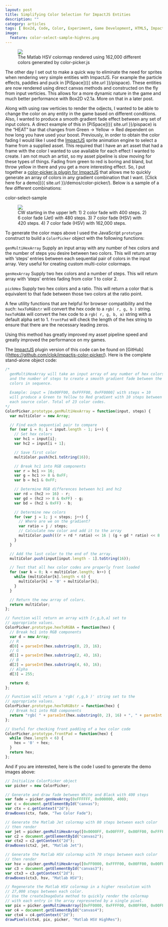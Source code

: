 ```yaml
---
layout: post
title: Simplifying Color Selection for ImpactJS Entities
description: ""
category: articles
tags: [ Box2d, Code, Color, Experiment, Game Development, HTML5, ImpactJS, JavaScript, optimization, PiSpace ]
image:
  feature: color-select-sample-highres.png
---
```


<figure>
  <img src="/images/color-select-sample-highres.png">
  <figcaption>The Matlab HSV colormap rendered using 162,000 different colors generated by color-picker.js</figcaption>
</figure>

The other day I set out to make a quick way to eliminate the need for sprites when rendering very simple entities with ImpactJS.  For example the particle effects, paddles and puck in [PiSpace]({{ site.url }}/pispace).  These entities are now rendered using direct canvas methods and constructed on the fly from input verticies.  This allows for a more dynamic nature in the game and much better performance with Box2D v2.1a.  More on that in a later post.

Along with using raw verticies to render the odjects, I wanted to be able to change the color on any entity in the game based on different conditions.  Also, I wanted to produce a smooth gradient fade effect between any set of input colors. A direct example of this in [PiSpace]({{ site.url }}/pispace) is the “HEAT” bar that changes from Green -> Yellow -> Red dependent on how long you have used your boost.  Previously, in order to obtain the color fading I would like I used the [ImpactJS](http://impactjs.com/) sprite animation engine to select a frame from a supplied asset.  This required that I have an art asset that had a frame with the color I wanted to use available for each effect I wanted to create.  I am not much an artist, so my asset pipeline is slow moving for these types of things. Fading from green to red is boring and bland, but throw yellow in there and you get a more interesting effect. So, I put together a [color-picker.js plugin for ImpactJS](https://github.com/clok/impactjs-color-picker/blob/master/color-picker.js) that allows me to quickly generate an array of colors in any gradient combination that I want. [Click here for a demo]({{ site.url }}/demos/color-picker/). Below is a sample of a few different combinations:

color-select-sample
<figure>
  <img src="/images/color-select-sample.png">
  <figcaption>CW starting in the upper left: 1) 2 color fade with 400 steps. 2) 6 color fade (Jet) with 480 steps. 3) 7 color fade (HSV) with 420 steps. 4) 7 color fade (HSV) with 162,000 steps.</figcaption>
</figure>

To generate the color maps above I used the JavaScript `prototype` construct to build a `ColorPicker` object with the following functions:

`genMultiHexArray`
Supply an input array with any number of hex colors and the number of steps you desire between two colors. This will return array with ‘steps’ entries between each sequential pair of colors in the input array. Very useful for creating custom multi-color colormaps.

`genHexArray`
Supply two hex colors and a number of steps. This will return array with ‘steps’ entries fading from color 1 to color 2.

`pickHex`
Supply two hex colors and a ratio. This will return a color that is equivalent to that fade between those two colors at the ratio point.

A few utility functions that are helpful for browser compatibility and the such:
`hexToRGBstr` will convert the hex code to a `rgb( r, g, b )` string.
`hexToRGBA` will convert the hex code to a `rgb( r, g, b, a)` string with a default alpha set to 1.
`frontPad` will check the length of the hex string to ensure that there are the necessary leading zeros.

Using this method has greatly improved my asset pipeline speed and greatly improved the performance on my games.

The [ImpactJS](http://impactjs.com/) plugin version of this code can be found on [GitHub]((https://github.com/clok/impactjs-color-picker/). Here is the complete stand-alone object code:

``` javascript
/*
  genMultiHexArray will take an input array of any number of hex colors
  and the number of steps to create a smooth gradient fade between the
  colors in sequence.
 
  Example: input = [0x00FF00, 0xFFFF00, 0xFF0000] with steps = 10
  will produce a Green to Yellow to Red gradient with 10 steps between
  each source color. Total of 23 color codes.
*/
ColorPicker.prototype.genMultiHexArray = function(input, steps) {
  var multiColor = new Array;

  // Find each sequential pair to compare
  for (var i = 0; i < input.length - 1; i++) {
    // Set hex colors
    var hc1 = input[i];
    var hc2 = input[i + 1];

    // Save first color
    multiColor.push(hc1.toString(16));

    // Break hc1 into RGB components
    var r = hc1 >> 16;
    var g = hc1 >> 8 & 0xFF;
    var b = hc1 & 0xFF;

    // Determine RGB differences between hc1 and hc2
    var rd = (hc2 >> 16) - r;
    var gd = (hc2 >> 8 & 0xFF) - g;
    var bd = (hc2 & 0xFF) - b;

    // Determine new colors
    for (var j = 1; j < steps; j++) {
      // Where are we on the gradient?
      var ratio = j / steps;
      // Calculate new color and add it to the array
      multiColor.push(((r + rd * ratio) << 16 | (g + gd * ratio) << 8 | (b + bd * ratio)).toString(16));
    }
  }

  // Add the last color to the end of the array.
  multiColor.push(input[input.length - 1].toString(16));

  // Test that all hex color codes are properly front loaded
  for (var k = 0; k < multiColor.length; k++) {
    while (multiColor[k].length < 6) {
      multiColor[k] = '0' + multiColor[k];
    }
  }

  // Return the new array of colors.
  return multiColor;
};

// function will return an array with [r,g,b,a] set to
// appropriate values.
ColorPicker.prototype.hexToRGBA = function(hex) {
  // Break hc1 into RGB components
  var d = new Array;
  // R
  d[0] = parseInt(hex.substring(0, 2), 16);
  // G
  d[1] = parseInt(hex.substring(2, 4), 16);
  // B
  d[2] = parseInt(hex.substring(4, 6), 16);
  // Alpha
  d[3] = 255;

  return d;
};

// Function will return a 'rgb( r,g,b )' string set to the
// appropriate values.
ColorPicker.prototype.hexToRGBstr = function(hex) {
  // Break hc1 into RGB components
  return "rgb( " + parseInt(hex.substring(0, 2), 16) + ", " + parseInt(hex.substring(2, 4), 16) + ", " + parseInt(hex.substring(4, 6), 16) + " )";
};

// Useful for checking front padding of a hex color code
ColorPicker.prototype.frontPad = function(hex) {
  while (hex.length < 6) {
    hex = '0' + hex;
  }
  return hex;
};
```

And if you are interested, here is the code I used to generate the demo images above:

``` javascript
// Initialize ColorPicker object
var picker = new ColorPicker;

// Generate and draw fade between White and Black with 400 steps
var fade = picker.genHexArray(0xFFFFFF, 0x000000, 400);
var c = document.getElementById("canvas");
var ctx = c.getContext("2d");
drawBoxes(ctx, fade, "Two Color Fade");

// Generate the Matlab Jet colormap with 80 steps between each color
// then render
var jet = picker.genMultiHexArray([0x0000FF, 0x00FFFF, 0x00FF00, 0xFFFF00, 0xFF0000, 0x000000], 80);
var c2 = document.getElementById("canvas2");
var ctx2 = c2.getContext("2d");
drawBoxes(ctx2, jet, "Matlab Jet");

// Generate the Matlab HSV colormap with 70 steps between each color
// then render
var hsv = picker.genMultiHexArray([0xFF0000, 0xFFFF00, 0x00FF00, 0x00FFFF, 0x0000FF, 0xFF00FF, 0x000000], 70);
var c3 = document.getElementById("canvas3");
var ctx3 = c3.getContext("2d");
drawBoxes(ctx3, hsv, "Matlab HSV");

// Regenerate the Matlab HSV colormap in a higher resolution with
// 27,000 steps between each color.
// Use the createImageData method to quickly render the colormap
// with each entry in the array represneted by a single pixel.
var pix = picker.genMultiHexArray([0xFF0000, 0xFFFF00, 0x00FF00, 0x00FFFF, 0x0000FF, 0xFF00FF, 0x000000], 27000);
var c4 = document.getElementById("canvas4");
var ctx4 = c4.getContext("2d");
drawPixels(ctx4, pix, picker, "Matlab HSV HighRes");
```